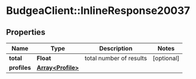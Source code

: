 # BudgeaClient::InlineResponse20037

## Properties
Name | Type | Description | Notes
------------ | ------------- | ------------- | -------------
**total** | **Float** | total number of results | [optional] 
**profiles** | [**Array&lt;Profile&gt;**](Profile.md) |  | 


